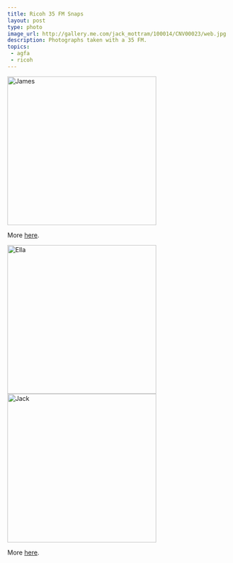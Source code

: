 ```yaml
---
title: Ricoh 35 FM Snaps
layout: post
type: photo
image_url: http://gallery.me.com/jack_mottram/100014/CNV00023/web.jpg
description: Photographs taken with a 35 FM.
topics:
 - agfa
 - ricoh
---
```

<img alt="James" src="http://gallery.me.com/jack_mottram/100014/CNV00024/web.jpg" title="James" height="336" />

More [here][1].

<img alt="Ella" src="http://gallery.me.com/jack_mottram/100016/CNV00008/web.jpg" title="Ella" height="336" />

<img alt="Jack" src="http://gallery.me.com/jack_mottram/100016/CNV00018/web.jpg" title="Jack" height="336" />

More [here][2].

[1]:http://gallery.me.com/jack_mottram#100014
[2]:http://gallery.me.com/jack_mottram#100016
